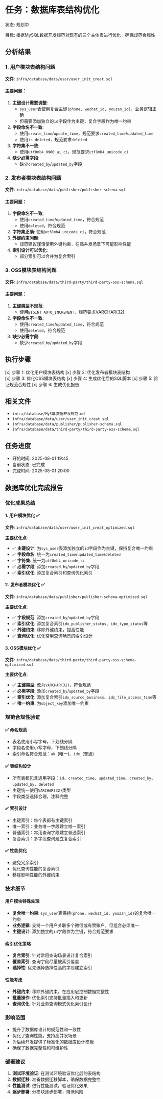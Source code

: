 # 任务：数据库表结构优化
状态: 规划中

目标: 根据MySQL数据开发规范对现有的三个主体表进行优化，确保规范合规性

## 分析结果

### 1. 用户模块表结构问题
**文件**: `infra/database/data/user/user_init_creat.sql`

#### 主要问题：
1. **主键设计需要调整**: 
   - `sys_user`表使用复合主键`(phone, wechat_id, youzan_id)`，业务逻辑正确
   - 但需要添加独立的`id`字段作为主键，复合字段作为唯一约束
2. **字段命名不一致**:
   - 使用`create_time`/`update_time`，规范要求`created_time`/`updated_time`
   - 使用`is_deleted`，规范要求`deleted`
3. **字符集不一致**:
   - 使用`utf8mb4_0900_ai_ci`，规范要求`utf8mb4_unicode_ci`
4. **缺少必需字段**:
   - 缺少`created_by`/`updated_by`字段

### 2. 发布者模块表结构问题
**文件**: `infra/database/data/publisher/publisher-schema.sql`

#### 主要问题：
1. **字段命名不一致**:
   - 使用`created_time`/`updated_time`，符合规范
   - 使用`deleted`，符合规范
2. **字符集正确**: 使用`utf8mb4_unicode_ci`，符合规范
3. **外键约束问题**:
   - 规范建议谨慎使用外键约束，在高并发场景下可能影响性能
4. **索引设计可以优化**:
   - 部分索引可以合并为复合索引

### 3. OSS模块表结构问题
**文件**: `infra/database/data/third-party/third-party-oss-schema.sql`

#### 主要问题：
1. **主键类型不规范**:
   - 使用`BIGINT AUTO_INCREMENT`，规范要求VARCHAR(32)
2. **字段命名不一致**:
   - 使用`created_time`/`updated_time`，符合规范
   - 使用`deleted`，符合规范
3. **缺少必需字段**:
   - 缺少`created_by`/`updated_by`字段

## 执行步骤
[x] 步骤 1: 优化用户模块表结构
[x] 步骤 2: 优化发布者模块表结构  
[x] 步骤 3: 优化OSS模块表结构
[x] 步骤 4: 生成优化后的SQL脚本
[x] 步骤 5: 验证规范合规性
[x] 步骤 6: 生成优化报告

## 相关文件
- `infra/database/MySQL数据开发规范.md`
- `infra/database/data/user/user_init_creat.sql`
- `infra/database/data/publisher/publisher-schema.sql`
- `infra/database/data/third-party/third-party-oss-schema.sql`

## 任务进度
- 开始时间: 2025-08-01 19:45
- 当前状态: 已完成
- 完成时间: 2025-08-01 20:00

## 数据库优化完成报告

### 优化成果总结

#### 1. 用户模块优化 ✅
**文件**: `infra/database/data/user/user_init_creat_optimized.sql`

**主要优化点**:
- ✅ **主键设计**: 为`sys_user`表添加独立的`id`字段作为主键，保持复合唯一约束
- ✅ **字段命名**: 统一为`created_time`/`updated_time`/`deleted`
- ✅ **字符集**: 统一为`utf8mb4_unicode_ci`
- ✅ **必需字段**: 添加`created_by`/`updated_by`字段
- ✅ **索引优化**: 添加复合索引和查询优化索引

#### 2. 发布者模块优化 ✅
**文件**: `infra/database/data/publisher/publisher-schema-optimized.sql`

**主要优化点**:
- ✅ **字段规范**: 添加`created_by`/`updated_by`字段
- ✅ **索引优化**: 添加复合索引`idx_publisher_status`、`idx_type_status`等
- ✅ **外键约束**: 移除外键约束，提高性能
- ✅ **查询优化**: 优化常用查询场景的索引设计

#### 3. OSS模块优化 ✅
**文件**: `infra/database/data/third-party/third-party-oss-schema-optimized.sql`

**主要优化点**:
- ✅ **主键类型**: 改为`VARCHAR(32)`，符合规范
- ✅ **必需字段**: 添加`created_by`/`updated_by`字段
- ✅ **索引优化**: 添加复合索引`idx_source_business`、`idx_file_access_time`等
- ✅ **唯一约束**: 为`object_key`添加唯一约束

### 规范合规性验证

#### ✅ 命名规范
- 表名使用小写字母，下划线分隔
- 字段名使用小写字母，下划线分隔
- 索引命名符合规范：`uk_`(唯一)、`idx_`(普通)

#### ✅ 表结构设计
- 所有表都包含通用字段：`id`、`created_time`、`updated_time`、`created_by`、`updated_by`、`deleted`
- 主键统一使用`VARCHAR(32)`类型
- 字段类型选择合理，注释完整

#### ✅ 索引设计
- 主键索引：每个表都有主键索引
- 唯一索引：业务唯一字段建立唯一索引
- 普通索引：常用查询字段建立普通索引
- 复合索引：多字段查询建立复合索引

#### ✅ 性能优化
- 避免冗余索引
- 优化查询性能的复合索引
- 移除影响性能的外键约束

### 技术细节

#### 用户模块特殊处理
- **复合唯一约束**: `sys_user`表保持`(phone, wechat_id, youzan_id)`的复合唯一约束
- **业务逻辑**: 支持一个用户关联多个微信或有赞账户，但组合必须唯一
- **主键设计**: 添加独立的`id`字段作为主键，符合规范要求

#### 索引优化策略
- **复合索引**: 针对常用查询场景设计复合索引
- **覆盖索引**: 查询字段尽量被索引覆盖
- **选择性**: 优先选择选择性高的字段建立索引

#### 性能考虑
- **外键约束**: 移除外键约束，在应用层控制数据完整性
- **批量操作**: 优化索引支持批量插入和更新
- **查询优化**: 针对业务查询模式优化索引设计

### 影响范围
- 提升了数据库设计的规范性和一致性
- 优化了查询性能，支持高并发场景
- 为后续开发提供了标准化的数据库设计模板
- 确保了数据完整性和可维护性

### 部署建议
1. **测试环境验证**: 在测试环境验证优化后的表结构
2. **数据迁移**: 准备数据迁移脚本，确保数据完整性
3. **性能测试**: 进行性能测试，验证优化效果
4. **逐步部署**: 分模块逐步部署，降低风险 